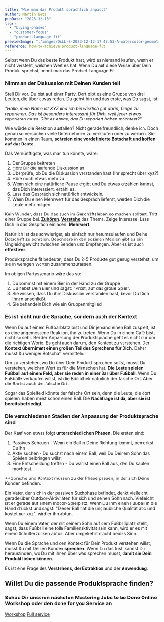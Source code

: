 ```yaml
---
title: "Wie man das Produkt sprachlich anpasst"
author: Martin Betz
pubDate: "2023-12-13"
tags:
  - "buying-phases"
  - "customer-focus"
  - "product-language-fit"
previewImage: "./images/DALL·E-2023-12-12-17.47.53-A-watercolor-geometric-style-illustration-of-a-businesswoman-whispering-something-into-the-ear-of-a-businessman-while-holding-a-small-present-in-one-.png"
reference: how-to-achieve-product-language-fit
---
```


Selbst wenn Du das beste Produkt hast, wird es niemand kaufen, wenn er nicht versteht, welchen Wert es hat. Wenn Du auf diese Weise über Dein Produkt sprichst, nennt man das Product Language Fit.

### Nimm an der Diskussion mit Deinen Kunden teil

Stell Dir vor, Du bist auf einer Party. Dort gibt es eine Gruppe von drei Leuten, die über etwas reden. Du gehst hin und das erste, was Du sagst, ist:

_"Hallo, mein Name ist XYZ und ich bin wirklich gut darin, Dinge zu reparieren. Das ist besonders interessant für Dich, weil jeder etwas reparieren muss. Gibt es etwas, das Du repariert haben möchtest?"_

Wie würde die Reaktion ausfallen? Nicht gerade freundlich, denke ich. Doch genau so versuchen viele Unternehmen zu verkaufen oder zu werben. Sie kommen in einen Raum, **schreien eine vordefinierte Botschaft und hoffen auf das Beste**.

Das Vernünftigste, was man tun könnte, wäre:

1. Der Gruppe beitreten
2. Höre Dir die laufende Diskussion an
3. Überprüfe, ob Du die Diskussion verstanden hast (Ihr sprecht über xyz?)
4. Höre noch etwas mehr zu
5. Wenn sich eine natürliche Pause ergibt und Du etwas erzählen kannst, das Dich interessiert, erzähl es.
6. Lass das Gespräch sich natürlich entwickeln.
7. Wenn Du einen Mehrwert für das Gespräch lieferst, werden Dich die Leute mehr mögen.

Kein Wunder, dass Du das auch im Geschäftsleben so machen solltest. Tritt einer Gruppe bei. **[Zuhören](/de/blog/fünf-schritte-um-bessere-fragen-zu-stellen/)**. [**Verstehe**](/de/blog/structuring-unlearned-information/) das Thema. Zeige Interesse. Lass Dich in das Gespräch einladen. **Mehrwert**.

Natürlich ist das schwieriger, als einfach nur herumzulaufen und Deine Botschaft zu schreien. Besonders in den sozialen Medien gibt es ein Ungleichgewicht zwischen Senden und Empfangen. Aber es ist auch **effektiver**.

Produktsprache fit bedeutet, dass Du 2-5 Produkte gut genug verstehst, um sie in wenigen Worten zusammenzufassen.

Im obigen Partyszenario wäre das so:

1. Du kommst mit einem Bier in der Hand zu der Gruppe
2. Du hebst Dein Bier und sagst: "Prost, auf das große Spiel".
3. Sie wissen, dass Du ihre Diskussion verstanden hast, bevor Du Dich ihnen anschließt.
4. Sie behandeln Dich wie ein Gruppenmitglied.

### Es ist nicht nur die Sprache, sondern auch der Kontext

Wenn Du auf einem Fußballplatz bist und Dir jemand einen Ball zuspielt, ist es eine angemessene Reaktion, ihn zu treten. Wenn Du in einem Café bist, nicht so sehr. Bei der Anpassung der Produktsprache geht es nicht nur um die richtigen Worte. Es geht auch darum, den Kontext zu verstehen. Der **Kontext übernimmt einen großen Teil des Sprechens für Dich**. Daher musst Du weniger Botschaft vermitteln.

Um zu verstehen, wo Du über Dein Produkt sprechen sollst, musst Du verstehen, welchen Wert es für die Menschen hat. **Die Leute spielen Fußball auf einem Feld, aber sie reden in einer Bar über Fußball**. Wenn Du Fußbälle verkaufen willst, ist die Bibliothek natürlich der falsche Ort. Aber die Bar ist auch der falsche Ort.

Sogar das Spielfeld könnte der falsche Ort sein, denn die Leute, die dort spielen, haben meist schon einen Ball. Die **Nachfrage ist da, aber sie ist bereits befriedigt**.

### Die verschiedenen Stadien der Anpassung der Produktsprache sind

Der Kauf von etwas folgt **unterschiedlichen Phasen**. Die ersten sind:

1. Passives Schauen - Wenn ein Ball in Deine Richtung kommt, bemerkst Du ihn
2. Aktiv suchen - Du suchst nach einem Ball, weil Du Deinem Sohn das Spielen beibringen willst.
3. Eine Entscheidung treffen - Du wählst einen Ball aus, den Du kaufen möchtest.

**Sprache und Kontext müssen zu der Phase passen, in der sich Deine Kunden befinden.

Ein Vater, der sich in der passiven Suchphase befindet, denkt vielleicht gerade über Outdoor-Aktivitäten für sich und seinen Sohn nach. Vielleicht ist er gerade auf einem Indoor-Spielplatz. Wenn Du ihm einen Fußball in die Hand drückst und sagst: "Dieser Ball hat die unglaubliche Qualität abc und kostet nur xyz", wird er ihn abtun.

Wenn Du einem Vater, der mit seinem Sohn auf dem Fußballplatz steht, sagst, dass Fußball eine tolle Familienaktivität sein kann, wird er es mit einem Schulterzucken abtun. Aber umgekehrt macht beides Sinn.

Wenn Du die Sprache und den Kontext für Dein Produkt verstehen willst, musst Du mit Deinen Kunden **sprechen**. Wenn Du das tust, kannst Du herausfinden, wo Du mit ihnen über was sprechen musst, **damit sie Dein Produkt lieben können**.

Es ist eine Frage des **Verstehens, der Extraktion** und der **Anwendung**.

## Willst Du die passende Produktsprache finden?

### Schau Dir unseren nächsten Mastering Jobs to be Done Online Workshop oder den done for you Service an

[Workshop](/leistungen/mastering-jobs-to-be-done-online-workshop/) [Full service](/leistungen/customer-research-sprints/)
